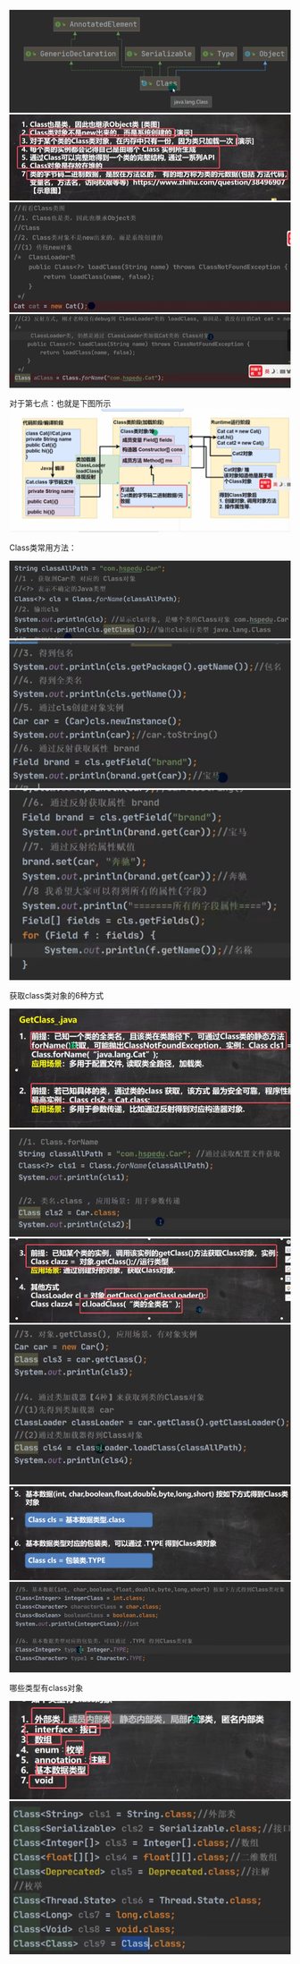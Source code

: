    ![](assets/02Class类/file-20250324191921436.png)
![](assets/02Class类/file-20250324192111202.png)
![](assets/02Class类/file-20250324192230348.png)
 ![](assets/02Class类/file-20250324192520258.png)

对于第七点：也就是下图所示
![](assets/02Class类/file-20250324193104430.png)

Class类常用方法：

![](assets/02Class类/file-20250324193517101.png)
![](assets/02Class类/file-20250324193945968.png)
 ![](assets/02Class类/file-20250324194125507.png)

获取class类对象的6种方式

![](assets/02Class类/file-20250324194732660.png)
![](assets/02Class类/file-20250324194942691.png)
![](assets/02Class类/file-20250324195038884.png)
![](assets/02Class类/file-20250324195302014.png)
  ![](assets/02Class类/file-20250324195427920.png)
  ![](assets/02Class类/file-20250324195455407.png)


哪些类型有class对象

![](assets/02Class类/file-20250324200314584.png)
![](assets/02Class类/file-20250324200510062.png)